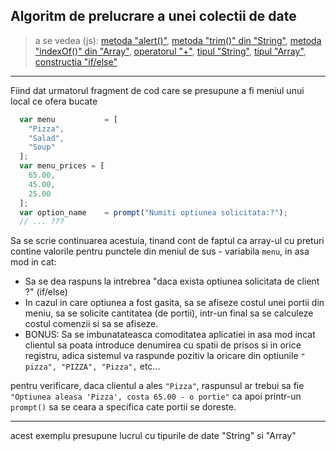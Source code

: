 ## Algoritm de prelucrare a unei colectii de date
> a se vedea (js):
[metoda "alert()"](https://www.w3schools.com/jsref/met_win_alert.asp),
[metoda "trim()" din "String"](https://www.w3schools.com/jsref/jsref_trim_string.asp),
[metoda "indexOf()" din "Array"](https://www.w3schools.com/jsref/jsref_indexof_array.asp),
[operatorul "+"](https://www.w3schools.com/jsref/jsref_operators.asp),
[tipul "String"](https://www.w3schools.com/jsref/jsref_obj_string.asp),
[tipul "Array"](https://www.w3schools.com/jsref/jsref_obj_string.asp),
[constructia "if/else"](https://www.w3schools.com/js/js_if_else.asp)
---
Fiind dat urmatorul fragment de cod care se presupune a fi meniul unui local ce ofera bucate
```javascript
  var menu           = [
    "Pizza",
    "Salad",
    "Soup"
  ];
  var menu_prices = [
    65.00,
    45.00,
    25.00
  ];
  var option_name    = prompt("Numiti optiunea solicitata:?");
  // ... ???
```
Sa se scrie continuarea acestuia, tinand cont de faptul ca array-ul cu preturi contine valorile pentru punctele din meniul de sus - variabila ```menu```, in asa mod in cat:
  * Sa se dea raspuns la intrebrea "daca exista optiunea solicitata de client ?" (if/else)
  * In cazul in care optiunea a fost gasita, sa se afiseze costul unei portii din meniu, sa se solicite cantitatea (de portii), intr-un final sa se calculeze costul comenzii si sa se afiseze.
  * BONUS: Sa se imbunatateasca comoditatea aplicatiei in asa mod incat clientul sa poata introduce denumirea cu spatii de prisos si in orice registru, adica sistemul va raspunde pozitiv la oricare din optiunile ```" pizza", "PIZZA", "Pizza",``` etc...

  pentru verificare, daca clientul a ales ```"Pizza"```, raspunsul ar trebui sa fie
  ```"Optiunea aleasa 'Pizza', costa 65.00 - o portie"``` ca apoi printr-un ```prompt()``` sa se ceara a specifica cate portii se doreste.

---

acest exemplu presupune lucrul cu tipurile de date "String" si "Array"
